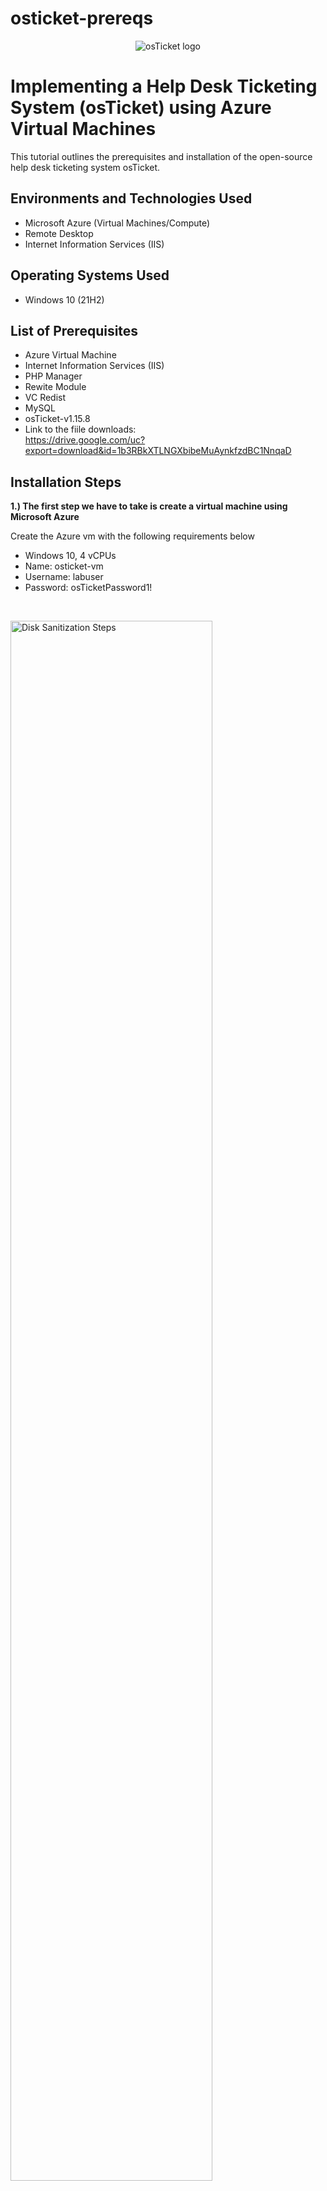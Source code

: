 # osticket-prereqs
<p align="center">
<img src="https://i.imgur.com/Clzj7Xs.png" alt="osTicket logo"/>
</p>

<h1>Implementing a Help Desk Ticketing System (osTicket) using Azure Virtual Machines</h1>
This tutorial outlines the prerequisites and installation of the open-source help desk ticketing system osTicket.<br />

<h2>Environments and Technologies Used</h2>

- Microsoft Azure (Virtual Machines/Compute)
- Remote Desktop
- Internet Information Services (IIS)

<h2>Operating Systems Used </h2>

- Windows 10</b> (21H2)

<h2>List of Prerequisites</h2>

- Azure Virtual Machine  
- Internet Information Services (IIS)
- PHP Manager
- Rewite Module 
- VC Redist
- MySQL
- osTicket-v1.15.8
- Link to the fiile downloads:<br>
  https://drive.google.com/uc?export=download&id=1b3RBkXTLNGXbibeMuAynkfzdBC1NnqaD

<h2>Installation Steps</h2>

<p><b>1.) The first step we have to take is create a virtual machine using Microsoft Azure</b><p>
<p>Create the Azure vm with the following requirements below</p>

- Windows 10, 4 vCPUs
- Name: osticket-vm
- Username: labuser
- Password: osTicketPassword1!
<br />

<p>
<img src="https://i.imgur.com/Tj4r5V6.png" height="80%" width="80%" alt="Disk Sanitization Steps"/>
</p>

<p><b>2.) Once you have created your virtual machine you will want to connect to it by using the public ip address the vm is setup with. You will connect using the remote desktop connection app.</b></p>
<br />

<p>
<img src="https://i.imgur.com/iTWyTzw.png" height="50%" width="50%" alt="Disk Sanitization Steps"/>
</p>

<p><b>3.)Download the osTicket-installation-files.zip and unzip it on to your remote desktop.</b></p>
<p>We will use the files in this folder to install osTicket and some of the dependencies</p>
<p>The folder should be called "osTicket-Installation-Files</p>

<img src="https://i.imgur.com/V8mUNPQ.jpeg" height="50%" width="50%" alt="folder download"/>
<br />

<p><b>4.)Next we will need to enable IIS and CGI</b></p>
<p>Navigate to Control Panel --> Programs --> Programs and Features --> Turn Windows features on or off</p>
  <img src="https://i.imgur.com/w4UPobO.png" height="60%" width="50%" alt="Control Panel "/>
  <img src="https://i.imgur.com/8HmT6G8.png" height="50%" width="50%" alt='Control Panel'/>
<p><b>Make sure all the following boxes are checked</b></p>
<p>  <img src="https://i.imgur.com/EXbeltI.png" height="50%" width="30%" alt="Control Panel "/></p>

<p><b>Check if this feature is working by going to your browser and typing in the loopback address 127.0.0.1</b></p>
<p><img src="https://i.imgur.com/Wi7z0Fk.png" height="60%" width="60%" alt="Control Panel "/></p>

<p><b>5.)Install PHP manager for IIS</b></p>
<p>From the osTicket-Installation-Files folder install PHP Manager for IIS (PHPManagerForIIS_V1.5.0.msi)</p>
<img src= "https://i.imgur.com/iSRGjdB.jpeg" height= "50%" width="60%" alt= PHP manager/>

<p><b>6.) Install the Rewite Module</b></p>
<p>From the osTicket-Installation-Files folder install the Rewite Module (rewrite_amd64_en-US.msi)</p>
<img src="https://i.imgur.com/qqN3srj.png" height="50%" width="50%" alt="Rewite Module"/>

<p><b>7.)Create the PHP direcory</b></p>
<p>Navigate to the system c:drive and create a directory named "PHP</p>

<p><b>Unzip PHP files into the folder</b></p>
<p>From the “osTicket-Installation-Files” folder, unzip PHP 7.3.8 (php-7.3.8-nts-Win32-VC15-x86.zip) into the “C:\PHP” folder</p>
<img src="https://i.imgur.com/zHXVS4o.jpeg" height="50%" width=" 50%"/>

<p><b>8.) Install VC redist Dependency</b></p>
<p>From the “osTicket-Installation-Files” folder, install VC_redist.x86.exe.</p>
<img src="https://i.imgur.com/hCEMJ6n.jpeg" height="50%" width="50%"/>

<p><b>9.)Install MySQL</b></p>
<p>From the “osTicket-Installation-Files” folder, install MySQL 5.5.62 (mysql-5.5.62-win32.msi)</p>

- Typical Setup ->
- Launch Configuration Wizard (after install) ->
- Standard Configuration ->
- Username: root
- Password: root

<img src="https://i.imgur.com/Ety7AsO.jpeg" height="50%" width="50%"/>
<img src="https://i.imgur.com/uVfYAT3.jpeg" height="50%" width="50%"/>
<img src="https://i.imgur.com/51tpP9L.jpeg" height="50%" width="50%"/>
<img src="https://i.imgur.com/SWUbZXv.jpeg" height="50%" width="50%"/>

<p><b>10.)Next we will have to register PHP within IIS</b></p>

<p>Open IIS as an administrator and click register new PHP version</p>
<img src="https://i.imgur.com/GODTj2E.png" height="50%" width="50%"/>

<p>When clicked register under PHP folder created in the C:drive (C:\PHP\php-cgi.exe)</p>
<img src="https://i.imgur.com/lc4qP0s.png" height="50%" width="50%"/>

<p>Reload IIS (Open IIS, Stop and Start the server)</p>
<img src="https://i.imgur.com/LDNGiIt.png" height="30%" width="30%" />

<h3><b>11.)Now we get to install osTicket</b></h3>

- From the “osTicket-Installation-Files” folder, unzip “osTicket-v1.15.8.zip” 
- Copy the “upload” folder into “c:\inetpub\wwwroot”
- Within “c:\inetpub\wwwroot”, Rename “upload” to “osTicket”
  
<img src="https://i.imgur.com/PAQTIOE.jpeg" height="50%" width="50%" />

<p>Reload IIS (Open IIS, Stop and Start the server)</p>
<img src="https://i.imgur.com/LDNGiIt.png" height="30%" width="30%" />

<p>Navigate to osTicket through IIS</p>
<p>Go to sites -> Default -> osTicket. On the right, click “Browse *:80”</p>
<img src="https://i.imgur.com/OtFm4gV.png" height="60%" width="80%"/>

<p>We've launched osTicket and now need to enable required extensions for osTicket.</p>
<p>We will need to enable these extensions in IIS</p>
<img src="https://i.imgur.com/7KZsybb.png" height="50%" width="50%"/>
</br>

<p>To enable the extensions: -Go back to IIS, sites -> Default -> osTicket -Double click PHP manager -Click "Enable or disable an extension"</p>
<div style="display: flex; flex-direction: row; flex-wrap:wrap;">
    <img src="https://i.imgur.com/PAKfiT3.png" width="60%" />
    <img src="https://i.imgur.com/1yr0VCh.png" width="70%" height="50%"/>
    <p>We will want to enable three extensions from here.</p>
      <ol>
        <li>php_imap.dll</li>
        <li>php_intl.dll</li>
        <li>php_opcache.dll</li>
      </ol>
      <img src="https://i.imgur.com/UKbsV2z.png" width="70%" />
</div>
</br>

<p>Refresh the osTicket site in your browser, observe the changes</p>
<img src="https://i.imgur.com/GgWeGFe.jpeg" width="70%" />

<p>Next we will have to navigate to C:\inetpub\wwwroot\osTicket\include\ost-sampleconfig.php and rename the file to ost-config.php in the same directory (C:\inetpub\wwwroot\osTicket\include).</p>
<img src="https://i.imgur.com/VhPOY0e.png" width="70%" />

<p>Assign Permissions: ost-config.php</p>
<p>Now that we have renamed the files, right click on the file and go to properties. From there click security, click on advance, and disable the inheritance. We will select Remove all inherited permissions from this object.</p>

  <img src="https://i.imgur.com/zsQjlr8.png"/>

  <p>New Permissions -> Everyone -> All</p>
  <img src="https://i.imgur.com/KAfFfR5.png"/>
  

